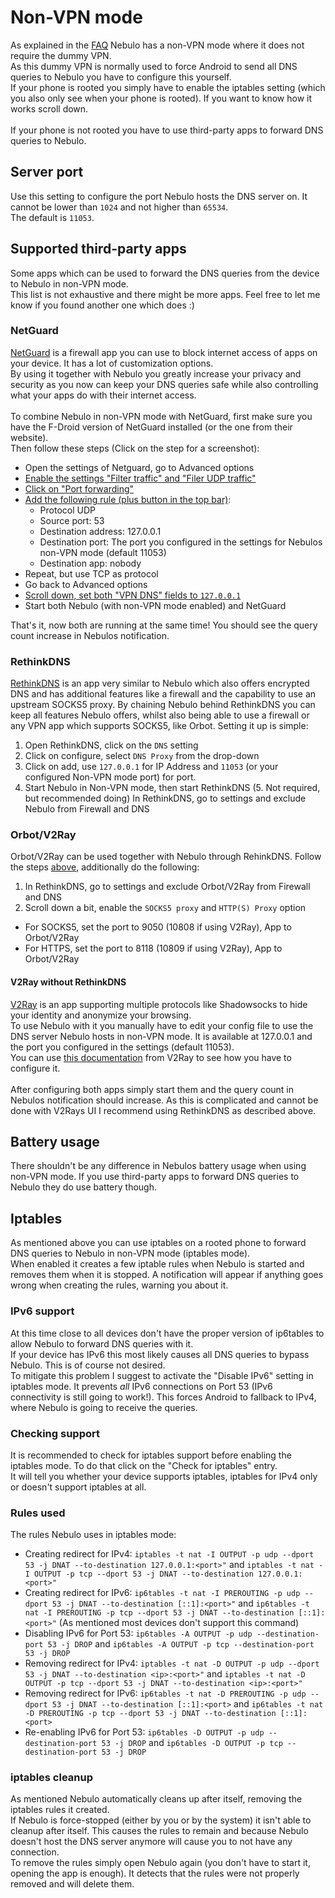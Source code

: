 # Non-VPN mode
As explained in the [FAQ](../FAQ.md) Nebulo has a non-VPN mode where it does not require the dummy VPN.<br>
As this dummy VPN is normally used to force Android to send all DNS queries to Nebulo you have to configure this yourself.<br>
If your phone is rooted you simply have to enable the iptables setting (which you also only see when your phone is rooted). If you want to know how it works scroll down.<br><br>
If your phone is not rooted you have to use third-party apps to forward DNS queries to Nebulo.

## Server port
Use this setting to configure the port Nebulo hosts the DNS server on.
It cannot be lower than `1024` and not higher than `65534`.<br>
The default is `11053`.

## Supported third-party apps
Some apps which can be used to forward the DNS queries from the device to Nebulo in non-VPN mode.<br>
This list is not exhaustive and there might be more apps.
Feel free to let me know if you found another one which does :)

### NetGuard
[NetGuard](https://github.com/M66B/NetGuard) is a firewall app you can use to block internet access of apps on your device.
It has a lot of customization options.<br>
By using it together with Nebulo you greatly increase your privacy and security as you now can keep your DNS queries safe while also controlling what your apps do with their internet access.
<br><br>
To combine Nebulo in non-VPN mode with NetGuard, first make sure you have the F-Droid version of NetGuard installed (or the one from their website).<br>
Then follow these steps (Click on the step for a screenshot):
 - Open the settings of Netguard, go to Advanced options
 - [Enable the settings "Filter traffic" and "Filer UDP traffic"](../material/faq/netguard_step2.png)
 - [Click on "Port forwarding"](../material/faq/netguard_step3.png)
 - [Add the following rule (plus button in the top bar)](../material/faq/netguard_step4.png):
    - Protocol UDP
    - Source port: 53
    - Destination address: 127.0.0.1
    - Destination port: The port you configured in the settings for Nebulos non-VPN mode (default 11053)
    - Destination app: nobody
  - Repeat, but use TCP as protocol
  - Go back to Advanced options
  - [Scroll down, set both "VPN DNS" fields to `127.0.0.1`](../material/faq/netguard_step7.png)
  - Start both Nebulo (with non-VPN mode enabled) and NetGuard

That's it, now both are running at the same time! You should see the query count increase in Nebulos notification.


### RethinkDNS
[RethinkDNS](https://rethinkdns.com) is an app very similar to Nebulo which also offers encrypted DNS and has additional features like a firewall and the capability to use an upstream SOCKS5 proxy.
By chaining Nebulo behind RethinkDNS you can keep all features Nebulo offers, whilst also being able to use a firewall or any VPN app which supports SOCKS5, like Orbot.
Setting it up is simple:
1. Open RethinkDNS, click on the `DNS` setting
2. Click on configure, select `DNS Proxy` from the drop-down
3. Click on add, use `127.0.0.1` for IP Address and `11053` (or your configured Non-VPN mode port) for port.
4. Start Nebulo in Non-VPN mode, then start RethinkDNS
(5. Not required, but recommended doing) In RethinkDNS, go to settings and exclude Nebulo from Firewall and DNS

### Orbot/V2Ray
Orbot/V2Ray can be used together with Nebulo through RehinkDNS.
Follow the steps [above](#rethinkdns), additionally do the following:
1. In RethinkDNS, go to settings and exclude Orbot/V2Ray from Firewall and DNS
2. Scroll down a bit, enable the `SOCKS5 proxy` and `HTTP(S) Proxy` option
  - For SOCKS5, set the port to 9050 (10808 if using V2Ray), App to Orbot/V2Ray
  - For HTTPS, set the port to 8118 (10809 if using V2Ray), App to Orbot/V2Ray
  
#### V2Ray without RethinkDNS
[V2Ray](https://github.com/hetykai/V2Ray-Android) is an app supporting multiple protocols like Shadowsocks to hide your identity and anonymize your browsing.<br>
To use Nebulo with it you manually have to edit your config file to use the DNS server Nebulo hosts in non-VPN mode.
It is available at 127.0.0.1 and the port you configured in the settings (default 11053).<br>
You can use [this documentation](https://www.v2ray.com/en/configuration/dns.html) from V2Ray to see how you have to configure it.<br><br>
After configuring both apps simply start them and the query count in Nebulos notification should increase.
As this is complicated and cannot be done with V2Rays UI I recommend using RethinkDNS as described above.

## Battery usage
There shouldn't be any difference in Nebulos battery usage when using non-VPN mode.
If you use third-party apps to forward DNS queries to Nebulo they do use battery though.

## Iptables
As mentioned above you can use iptables on a rooted phone to forward DNS queries to Nebulo in non-VPN mode (iptables mode).<br>
When enabled it creates a few iptable rules when Nebulo is started and removes them when it is stopped.
A notification will appear if anything goes wrong when creating the rules, warning you about it.<br>
 
### IPv6 support
At this time close to all devices don't have the proper version of ip6tables to allow Nebulo to forward DNS queries with it.<br>
If your device has IPv6 this most likely causes all DNS queries to bypass Nebulo.
This is of course not desired.<br>
To mitigate this problem I suggest to activate the "Disable IPv6" setting in iptables mode.
It prevents _all_ IPv6 connections on Port 53 (IPv6 connectivity is still going to work!).
This forces Android to fallback to IPv4, where Nebulo is going to receive the queries.

### Checking support
It is recommended to check for iptables support before enabling the iptables mode.
To do that click on the "Check for iptables" entry.<br>
It will tell you whether your device supports iptables, iptables for IPv4 only or doesn't support iptables at all.

### Rules used
The rules Nebulo uses in iptables mode:
 - Creating redirect for IPv4: `iptables -t nat -I OUTPUT -p udp --dport 53 -j DNAT --to-destination 127.0.0.1:<port>"` and `iptables -t nat -I OUTPUT -p tcp --dport 53 -j DNAT --to-destination 127.0.0.1:<port>"`
 - Creating redirect for IPv6: `ip6tables -t nat -I PREROUTING -p udp --dport 53 -j DNAT --to-destination [::1]:<port>"` and `ip6tables -t nat -I PREROUTING -p tcp --dport 53 -j DNAT --to-destination [::1]:<port>"` (As mentioned most devices don't support this command)
 - Disabling IPv6 for Port 53: `ip6tables -A OUTPUT -p udp --destination-port 53 -j DROP` and `ip6tables -A OUTPUT -p tcp --destination-port 53 -j DROP`
 - Removing redirect for IPv4: `iptables -t nat -D OUTPUT -p udp --dport 53 -j DNAT --to-destination <ip>:<port>"` and `iptables -t nat -D OUTPUT -p tcp --dport 53 -j DNAT --to-destination <ip>:<port>"`
 - Removing redirect for IPv6: `ip6tables -t nat -D PREROUTING -p udp --dport 53 -j DNAT --to-destination [::1]:<port>` and `ip6tables -t nat -D PREROUTING -p tcp --dport 53 -j DNAT --to-destination [::1]:<port>`
 - Re-enabling IPv6 for Port 53: `ip6tables -D OUTPUT -p udp --destination-port 53 -j DROP` and `ip6tables -D OUTPUT -p tcp --destination-port 53 -j DROP`

### iptables cleanup
As mentioned Nebulo automatically cleans up after itself, removing the iptables rules it created.<br>
If Nebulo is force-stopped (either by you or by the system) it isn't able to cleanup after itself.
This causes the rules to remain and because Nebulo doesn't host the DNS server anymore will cause you to not have any connection.<br>
To remove the rules simply open Nebulo again (you don't have to start it, opening the app is enough).
It detects that the rules were not properly removed and will delete them.
